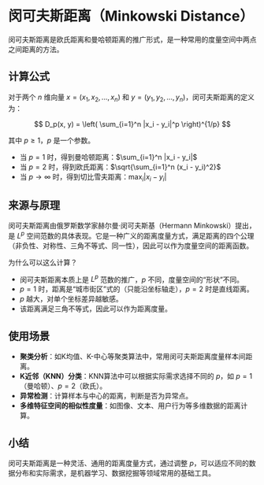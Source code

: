 # 闵可夫斯距离（Minkowski Distance）

闵可夫斯距离是欧氏距离和曼哈顿距离的推广形式，是一种常用的度量空间中两点之间距离的方法。

## 计算公式

对于两个 $n$ 维向量 $x = (x_1, x_2, ..., x_n)$ 和 $y = (y_1, y_2, ..., y_n)$，闵可夫斯距离的定义为：

$$
D_p(x, y) = \left( \sum_{i=1}^n |x_i - y_i|^p \right)^{1/p}
$$

其中 $p \geq 1$，$p$ 是一个参数。

- 当 $p=1$ 时，得到曼哈顿距离：$\sum_{i=1}^n |x_i - y_i|$
- 当 $p=2$ 时，得到欧氏距离：$\sqrt{\sum_{i=1}^n (x_i - y_i)^2}$
- 当 $p \to \infty$ 时，得到切比雪夫距离：$\max_i |x_i - y_i|$

## 来源与原理

闵可夫斯距离由俄罗斯数学家赫尔曼·闵可夫斯基（Hermann Minkowski）提出，是 $L^p$ 空间范数的具体表现。它是一种广义的距离度量方式，满足距离的四个公理（非负性、对称性、三角不等式、同一性），因此可以作为度量空间的距离函数。

为什么可以这么计算？
- 闵可夫斯距离本质上是 $L^p$ 范数的推广，$p$ 不同，度量空间的“形状”不同。
- $p=1$ 时，距离是“城市街区”式的（只能沿坐标轴走），$p=2$ 时是直线距离。
- $p$ 越大，对单个坐标差异越敏感。
- 该距离满足三角不等式，因此可以作为距离度量。

## 使用场景
- **聚类分析**：如K均值、K-中心等聚类算法中，常用闵可夫斯距离度量样本间距离。
- **K近邻（KNN）分类**：KNN算法中可以根据实际需求选择不同的 $p$，如 $p=1$（曼哈顿）、$p=2$（欧氏）。
- **异常检测**：计算样本与中心的距离，判断是否为异常点。
- **多维特征空间的相似性度量**：如图像、文本、用户行为等多维数据的距离计算。

## 小结
闵可夫斯距离是一种灵活、通用的距离度量方式，通过调整 $p$，可以适应不同的数据分布和实际需求，是机器学习、数据挖掘等领域常用的基础工具。
